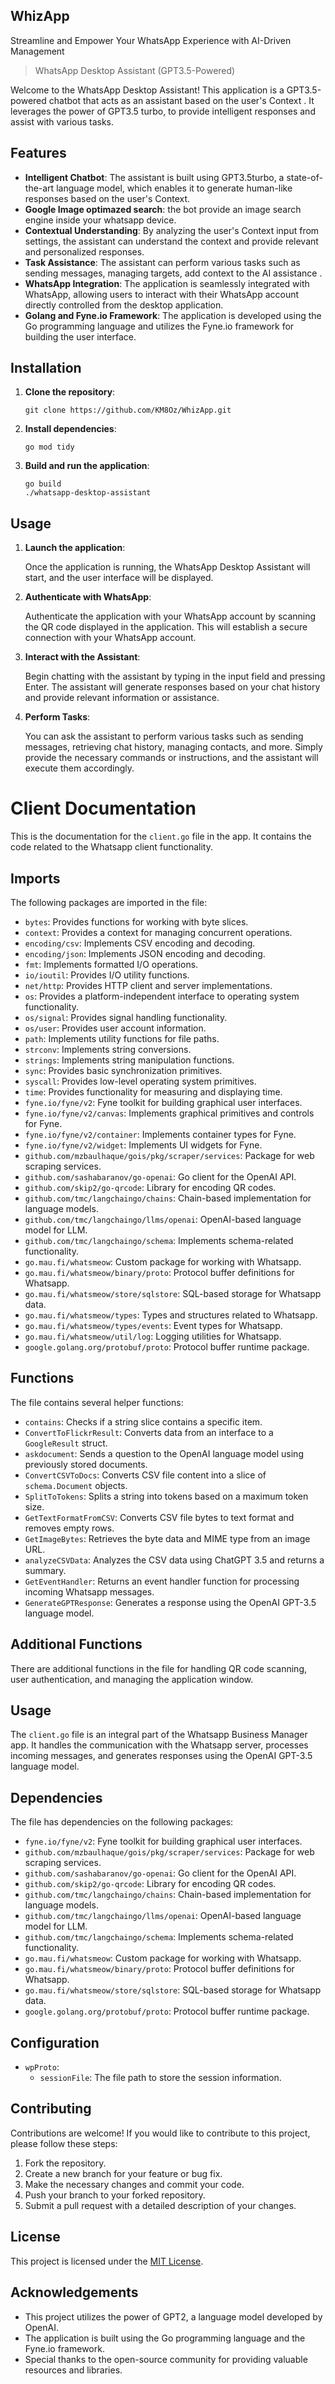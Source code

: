 ## WhizApp
Streamline and Empower Your WhatsApp Experience with AI-Driven Management
> WhatsApp Desktop Assistant (GPT3.5-Powered)

Welcome to the WhatsApp Desktop Assistant! This application is a GPT3.5-powered chatbot that acts as an assistant based on the user's Context . It leverages the power of GPT3.5 turbo, to provide intelligent responses and assist with various tasks.

## Features

- **Intelligent Chatbot**: The assistant is built using GPT3.5turbo, a state-of-the-art language model, which enables it to generate human-like responses based on the user's Context.
- **Google Image optimazed search**: the bot provide an image search engine inside your whatsapp device.
- **Contextual Understanding**: By analyzing the user's Context input from settings, the assistant can understand the context and provide relevant and personalized responses.
- **Task Assistance**: The assistant can perform various tasks such as sending messages, managing targets, add context to the AI assistance .
- **WhatsApp Integration**: The application is seamlessly integrated with WhatsApp, allowing users to interact with their WhatsApp account directly controlled from the desktop application.
- **Golang and Fyne.io Framework**: The application is developed using the Go programming language and utilizes the Fyne.io framework for building the user interface.

## Installation

1. **Clone the repository**:

   ```
   git clone https://github.com/KM8Oz/WhizApp.git
   ```

2. **Install dependencies**:

   ```
   go mod tidy
   ```

3. **Build and run the application**:

   ```
   go build
   ./whatsapp-desktop-assistant
   ```

## Usage

1. **Launch the application**:

   Once the application is running, the WhatsApp Desktop Assistant will start, and the user interface will be displayed.

2. **Authenticate with WhatsApp**:

   Authenticate the application with your WhatsApp account by scanning the QR code displayed in the application. This will establish a secure connection with your WhatsApp account.

3. **Interact with the Assistant**:

   Begin chatting with the assistant by typing in the input field and pressing Enter. The assistant will generate responses based on your chat history and provide relevant information or assistance.

4. **Perform Tasks**:

   You can ask the assistant to perform various tasks such as sending messages, retrieving chat history, managing contacts, and more. Simply provide the necessary commands or instructions, and the assistant will execute them accordingly.

# Client Documentation

This is the documentation for the `client.go` file in the app. It contains the code related to the Whatsapp client functionality.

## Imports

The following packages are imported in the file:

- `bytes`: Provides functions for working with byte slices.
- `context`: Provides a context for managing concurrent operations.
- `encoding/csv`: Implements CSV encoding and decoding.
- `encoding/json`: Implements JSON encoding and decoding.
- `fmt`: Implements formatted I/O operations.
- `io/ioutil`: Provides I/O utility functions.
- `net/http`: Provides HTTP client and server implementations.
- `os`: Provides a platform-independent interface to operating system functionality.
- `os/signal`: Provides signal handling functionality.
- `os/user`: Provides user account information.
- `path`: Implements utility functions for file paths.
- `strconv`: Implements string conversions.
- `strings`: Implements string manipulation functions.
- `sync`: Provides basic synchronization primitives.
- `syscall`: Provides low-level operating system primitives.
- `time`: Provides functionality for measuring and displaying time.
- `fyne.io/fyne/v2`: Fyne toolkit for building graphical user interfaces.
- `fyne.io/fyne/v2/canvas`: Implements graphical primitives and controls for Fyne.
- `fyne.io/fyne/v2/container`: Implements container types for Fyne.
- `fyne.io/fyne/v2/widget`: Implements UI widgets for Fyne.
- `github.com/mzbaulhaque/gois/pkg/scraper/services`: Package for web scraping services.
- `github.com/sashabaranov/go-openai`: Go client for the OpenAI API.
- `github.com/skip2/go-qrcode`: Library for encoding QR codes.
- `github.com/tmc/langchaingo/chains`: Chain-based implementation for language models.
- `github.com/tmc/langchaingo/llms/openai`: OpenAI-based language model for LLM.
- `github.com/tmc/langchaingo/schema`: Implements schema-related functionality.
- `go.mau.fi/whatsmeow`: Custom package for working with Whatsapp.
- `go.mau.fi/whatsmeow/binary/proto`: Protocol buffer definitions for Whatsapp.
- `go.mau.fi/whatsmeow/store/sqlstore`: SQL-based storage for Whatsapp data.
- `go.mau.fi/whatsmeow/types`: Types and structures related to Whatsapp.
- `go.mau.fi/whatsmeow/types/events`: Event types for Whatsapp.
- `go.mau.fi/whatsmeow/util/log`: Logging utilities for Whatsapp.
- `google.golang.org/protobuf/proto`: Protocol buffer runtime package.

## Functions

The file contains several helper functions:

- `contains`: Checks if a string slice contains a specific item.
- `ConvertToFlickrResult`: Converts data from an interface to a `GoogleResult` struct.
- `askdocument`: Sends a question to the OpenAI language model using previously stored documents.
- `ConvertCSVToDocs`: Converts CSV file content into a slice of `schema.Document` objects.
- `SplitToTokens`: Splits a string into tokens based on a maximum token size.
- `GetTextFormatFromCSV`: Converts CSV file bytes to text format and removes empty rows.
- `GetImageBytes`: Retrieves the byte data and MIME type from an image URL.
- `analyzeCSVData`: Analyzes the CSV data using ChatGPT 3.5 and returns a summary.
- `GetEventHandler`: Returns an event handler function for processing incoming Whatsapp messages.
- `GenerateGPTResponse`: Generates a response using the OpenAI GPT-3.5 language model.

## Additional Functions

There are additional functions in the file for handling QR code scanning, user authentication, and managing the application window.

## Usage

The `client.go` file is an integral part of the Whatsapp Business Manager app. It handles the communication with the Whatsapp server, processes incoming messages, and generates responses using the OpenAI GPT-3.5 language model.

## Dependencies

The file has dependencies on the following packages:

- `fyne.io/fyne/v2`: Fyne toolkit for building graphical user interfaces.
- `github.com/mzbaulhaque/gois/pkg/scraper/services`: Package for web scraping services.
- `github.com/sashabaranov/go-openai`: Go client for the OpenAI API.
- `github.com/skip2/go-qrcode`: Library for encoding QR codes.
- `github.com/tmc/langchaingo/chains`: Chain-based implementation for language models.
- `github.com/tmc/langchaingo/llms/openai`: OpenAI-based language model for LLM.
- `github.com/tmc/langchaingo/schema`: Implements schema-related functionality.
- `go.mau.fi/whatsmeow`: Custom package for working with Whatsapp.
- `go.mau.fi/whatsmeow/binary/proto`: Protocol buffer definitions for Whatsapp.
- `go.mau.fi/whatsmeow/store/sqlstore`: SQL-based storage for Whatsapp data.
- `google.golang.org/protobuf/proto`: Protocol buffer runtime package.


## Configuration

- `wpProto`:
  - `sessionFile`: The file path to store the session information.

## Contributing

Contributions are welcome! If you would like to contribute to this project, please follow these steps:

1. Fork the repository.
2. Create a new branch for your feature or bug fix.
3. Make the necessary changes and commit your code.
4. Push your branch to your forked repository.
5. Submit a pull request with a detailed description of your changes.

## License

This project is licensed under the [MIT License](LICENSE).

## Acknowledgements

- This project utilizes the power of GPT2, a language model developed by OpenAI.
- The application is built using the Go programming language and the Fyne.io framework.
- Special thanks to the open-source community for providing valuable resources and libraries.

